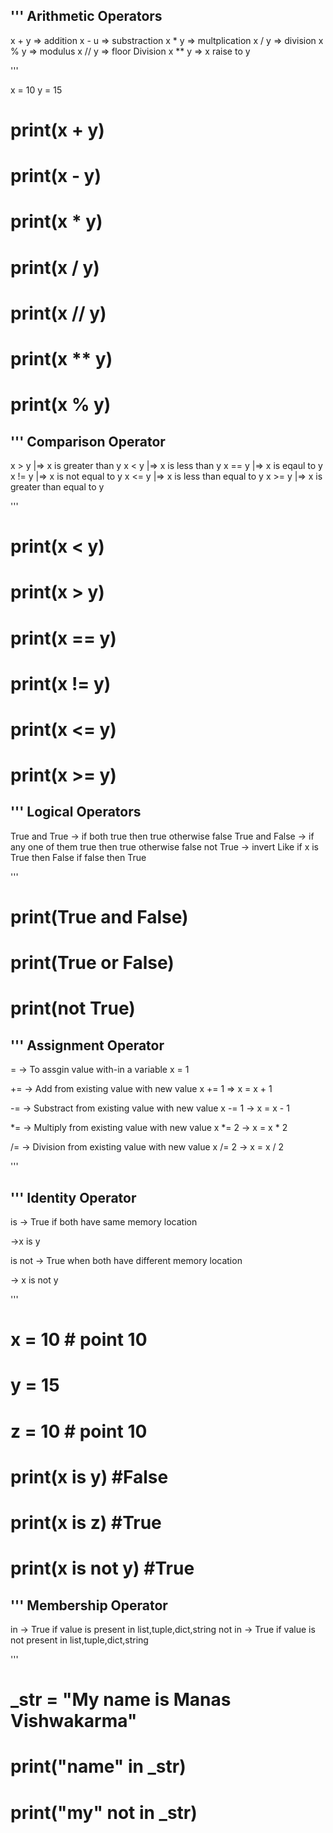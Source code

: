 '''
Arithmetic Operators
---------------------

x + y => addition
x - u => substraction
x * y => multplication
x / y => division
x % y => modulus
x // y => floor Division
x ** y => x raise to y

'''

x = 10
y = 15

# print(x + y)
# print(x - y)
# print(x * y)
# print(x / y)
# print(x // y)
# print(x ** y)
# print(x % y)


'''
Comparison Operator
-------------------

x > y   |=> x is greater than y
x < y   |=> x is less than y
x == y  |=> x is eqaul to y
x != y  |=> x is not equal to y
x <= y  |=> x is less than equal to y
x >= y  |=> x is greater than equal to y

'''

# print(x < y)
# print(x > y)
# print(x == y)
# print(x != y)
# print(x <= y)
# print(x >= y)

'''
Logical Operators
-----------------

True and True     -> if both true then true otherwise false
True and False      -> if any one of them true then true otherwise false
not True       -> invert Like if x is True then False if false then True

'''

# print(True and False)
# print(True or False)
# print(not True)


'''
Assignment Operator
-------------------

=         -> To assgin value with-in a variable
x = 1

+=        -> Add from existing value with new value
x += 1    => x = x + 1

-=        -> Substract from existing value with new value
x -= 1    -> x = x - 1

*=        -> Multiply from existing value with new value
x *= 2    -> x = x * 2

/=        -> Division from existing value with new value
x /= 2    -> x = x / 2

'''

'''
Identity Operator
-----------------

is            -> True if both have same memory location

  ->x is y 

is not        -> True when both have different memory location

  -> x is not y

'''

# x = 10 # point 10
# y = 15
# z = 10 # point 10

# print(x is y) #False
# print(x is z) #True
# print(x is not y) #True


'''
Membership Operator
-------------------

in                 -> True if value is present in list,tuple,dict,string
not in             -> True if value is not present in list,tuple,dict,string

'''

# _str = "My name is Manas Vishwakarma"

# print("name" in _str)
# print("my" not in _str)
